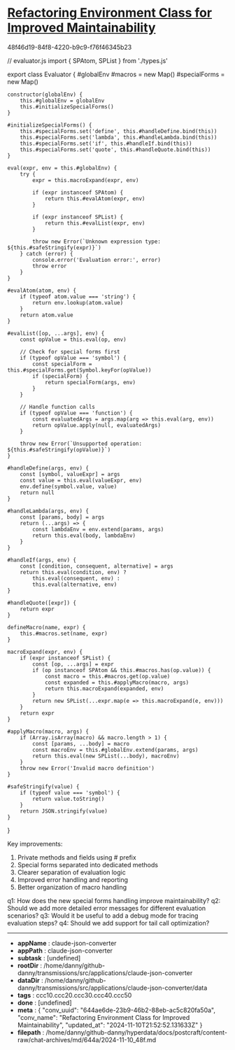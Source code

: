 # [Refactoring Environment Class for Improved Maintainability](https://claude.ai/chat/644ae6de-23b9-46b2-88eb-ac5c820fa50a)

48f46d19-84f8-4220-b9c9-f76f46345b23

 

<antArtifact identifier="refactored-evaluator" type="application/vnd.ant.code" language="javascript" title="Refactored Evaluator Class">
// evaluator.js
import { SPAtom, SPList } from './types.js'

export class Evaluator {
    #globalEnv
    #macros = new Map()
    #specialForms = new Map()

    constructor(globalEnv) {
        this.#globalEnv = globalEnv
        this.#initializeSpecialForms()
    }

    #initializeSpecialForms() {
        this.#specialForms.set('define', this.#handleDefine.bind(this))
        this.#specialForms.set('lambda', this.#handleLambda.bind(this))
        this.#specialForms.set('if', this.#handleIf.bind(this))
        this.#specialForms.set('quote', this.#handleQuote.bind(this))
    }

    eval(expr, env = this.#globalEnv) {
        try {
            expr = this.macroExpand(expr, env)

            if (expr instanceof SPAtom) {
                return this.#evalAtom(expr, env)
            }
            
            if (expr instanceof SPList) {
                return this.#evalList(expr, env)
            }

            throw new Error(`Unknown expression type: ${this.#safeStringify(expr)}`)
        } catch (error) {
            console.error('Evaluation error:', error)
            throw error
        }
    }

    #evalAtom(atom, env) {
        if (typeof atom.value === 'string') {
            return env.lookup(atom.value)
        }
        return atom.value
    }

    #evalList([op, ...args], env) {
        const opValue = this.eval(op, env)
        
        // Check for special forms first
        if (typeof opValue === 'symbol') {
            const specialForm = this.#specialForms.get(Symbol.keyFor(opValue))
            if (specialForm) {
                return specialForm(args, env)
            }
        }

        // Handle function calls
        if (typeof opValue === 'function') {
            const evaluatedArgs = args.map(arg => this.eval(arg, env))
            return opValue.apply(null, evaluatedArgs)
        }

        throw new Error(`Unsupported operation: ${this.#safeStringify(opValue)}`)
    }

    #handleDefine(args, env) {
        const [symbol, valueExpr] = args
        const value = this.eval(valueExpr, env)
        env.define(symbol.value, value)
        return null
    }

    #handleLambda(args, env) {
        const [params, body] = args
        return (...args) => {
            const lambdaEnv = env.extend(params, args)
            return this.eval(body, lambdaEnv)
        }
    }

    #handleIf(args, env) {
        const [condition, consequent, alternative] = args
        return this.eval(condition, env) ? 
            this.eval(consequent, env) : 
            this.eval(alternative, env)
    }

    #handleQuote([expr]) {
        return expr
    }

    defineMacro(name, expr) {
        this.#macros.set(name, expr)
    }

    macroExpand(expr, env) {
        if (expr instanceof SPList) {
            const [op, ...args] = expr
            if (op instanceof SPAtom && this.#macros.has(op.value)) {
                const macro = this.#macros.get(op.value)
                const expanded = this.#applyMacro(macro, args)
                return this.macroExpand(expanded, env)
            }
            return new SPList(...expr.map(e => this.macroExpand(e, env)))
        }
        return expr
    }

    #applyMacro(macro, args) {
        if (Array.isArray(macro) && macro.length > 1) {
            const [params, ...body] = macro
            const macroEnv = this.#globalEnv.extend(params, args)
            return this.eval(new SPList(...body), macroEnv)
        }
        throw new Error('Invalid macro definition')
    }

    #safeStringify(value) {
        if (typeof value === 'symbol') {
            return value.toString()
        }
        return JSON.stringify(value)
    }
}
</antArtifact>

Key improvements:
1. Private methods and fields using # prefix
2. Special forms separated into dedicated methods
3. Clearer separation of evaluation logic
4. Improved error handling and reporting
5. Better organization of macro handling

q1: How does the new special forms handling improve maintainability?
q2: Should we add more detailed error messages for different evaluation scenarios?
q3: Would it be useful to add a debug mode for tracing evaluation steps?
q4: Should we add support for tail call optimization?

---

* **appName** : claude-json-converter
* **appPath** : claude-json-converter
* **subtask** : [undefined]
* **rootDir** : /home/danny/github-danny/transmissions/src/applications/claude-json-converter
* **dataDir** : /home/danny/github-danny/transmissions/src/applications/claude-json-converter/data
* **tags** : ccc10.ccc20.ccc30.ccc40.ccc50
* **done** : [undefined]
* **meta** : {
  "conv_uuid": "644ae6de-23b9-46b2-88eb-ac5c820fa50a",
  "conv_name": "Refactoring Environment Class for Improved Maintainability",
  "updated_at": "2024-11-10T21:52:52.131633Z"
}
* **filepath** : /home/danny/github-danny/hyperdata/docs/postcraft/content-raw/chat-archives/md/644a/2024-11-10_48f.md